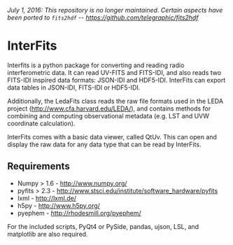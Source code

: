 *July 1, 2016: This repository is no longer maintained. Certain aspects have been ported to `fits2hdf` -- https://github.com/telegraphic/fits2hdf*

InterFits
=========

Interfits is a python package for converting and reading radio interferometric data. It can read
UV-FITS and FITS-IDI, and also reads two FITS-IDI inspired data formats: JSON-IDI and HDF5-IDI.
InterFits can export data tables in JSON-IDI, FITS-IDI or HDF5-IDI.

Additionally, the LedaFits class reads the raw file formats used in the LEDA project (http://www.cfa.harvard.edu/LEDA/),
and contains methods for combining and computing observational metadata (e.g. LST and UVW coordinate calculation).

InterFits comes with a basic data viewer, called QtUv. This can open and display the raw data for any data type that
can be read by InterFits.

Requirements
------------

* Numpy > 1.6  - http://www.numpy.org/
* pyfits > 2.3 - http://www.stsci.edu/institute/software_hardware/pyfits
* lxml - http://lxml.de/
* h5py - http://www.h5py.org/
* pyephem - http://rhodesmill.org/pyephem/

For the included scripts, PyQt4 or PySide, pandas, ujson, LSL, and matplotlib are also required.


